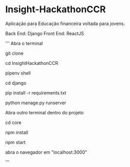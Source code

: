 # Insight-HackathonCCR

Aplicação para Educação financeira voltada para jovens.

Back End: Django
Front End: ReactJS

'''
Abra o terminal

git clone

cd InsightHackathonCCR

pipenv shell

cd django

pip install -r requirements.txt

python manage.py runserver

Abra outro terminal dentro do projeto

cd core

npm install

npm start

abra o navegador em "localhost:3000"

'''
 
